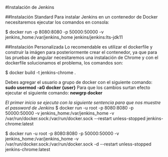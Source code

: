 #Instalación de Jenkins

##Instalación Standard
Para instalar Jenkins en un contenedor de Docker necesitaremos ejecutar los comandos en consola:

$ docker run -p 8080:8080 -p 50000:50000 -v jenkins_home:/var/jenkins_home jenkins/jenkins:lts-jdk11

##Instalación Personalizada
Lo recomendable es utilizar el dockerfile y construir la imágen para posteriormente crear el contenedor, ya que para las pruebas de angular necesitaremos una instalación de Chrome y con el dockerfile solucionamos el problema, los comandos son:

$ docker build -t jenkins-chrome .

Debes agregar el usuario a grupo de docker con el siguiente comando: **sudo usermod -aG docker {user}**
Para que los cambios surtan efecto ejecutar el siguiente comando: **newgrp docker**

_El primer inicio se ejecuta con la siguiente sentencia para que nos muestre el password de Jenkins_
$ docker run -u root -p 8080:8080 -p 50000:50000 -v jenkins_home:/var/jenkins_home -v /var/run/docker.sock:/var/run/docker.sock --restart unless-stopped jenkins-chrome:latest


$ docker run -u root -p 8080:8080 -p 50000:50000 -v jenkins_home:/var/jenkins_home -v /var/run/docker.sock:/var/run/docker.sock -d --restart unless-stopped jenkins-chrome:latest
